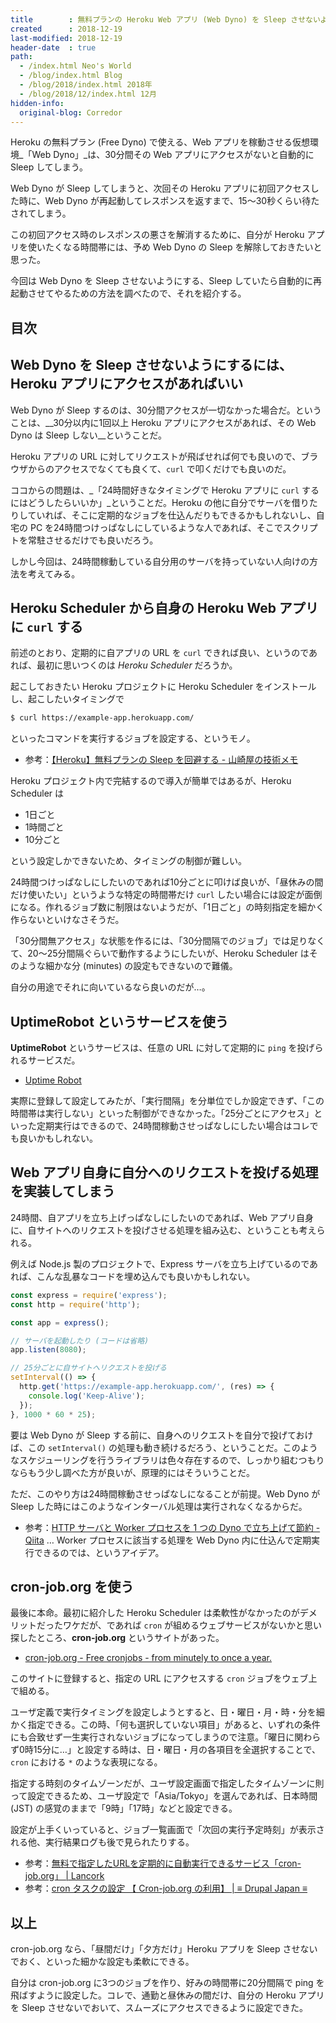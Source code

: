 ```yaml
---
title        : 無料プランの Heroku Web アプリ (Web Dyno) を Sleep させないようにするには cron-job.org が良いかも
created      : 2018-12-19
last-modified: 2018-12-19
header-date  : true
path:
  - /index.html Neo's World
  - /blog/index.html Blog
  - /blog/2018/index.html 2018年
  - /blog/2018/12/index.html 12月
hidden-info:
  original-blog: Corredor
---
```


Heroku の無料プラン (Free Dyno) で使える、Web アプリを稼動させる仮想環境_「Web Dyno」_は、30分間その Web アプリにアクセスがないと自動的に Sleep してしまう。

Web Dyno が Sleep してしまうと、次回その Heroku アプリに初回アクセスした時に、Web Dyno が再起動してレスポンスを返すまで、15〜30秒くらい待たされてしまう。

この初回アクセス時のレスポンスの悪さを解消するために、自分が Heroku アプリを使いたくなる時間帯には、予め Web Dyno の Sleep を解除しておきたいと思った。

今回は Web Dyno を Sleep させないようにする、Sleep していたら自動的に再起動させてやるための方法を調べたので、それを紹介する。

## 目次

## Web Dyno を Sleep させないようにするには、Heroku アプリにアクセスがあればいい

Web Dyno が Sleep するのは、30分間アクセスが一切なかった場合だ。ということは、__30分以内に1回以上 Heroku アプリにアクセスがあれば、その Web Dyno は Sleep しない__ということだ。

Heroku アプリの URL に対してリクエストが飛ばせれば何でも良いので、ブラウザからのアクセスでなくても良くて、`curl` で叩くだけでも良いのだ。

ココからの問題は、_「24時間好きなタイミングで Heroku アプリに `curl` するにはどうしたらいいか」_ということだ。Heroku の他に自分でサーバを借りたりしていれば、そこに定期的なジョブを仕込んだりもできるかもしれないし、自宅の PC を24時間つけっぱなしにしているような人であれば、そこでスクリプトを常駐させるだけでも良いだろう。

しかし今回は、24時間稼動している自分用のサーバを持っていない人向けの方法を考えてみる。

## Heroku Scheduler から自身の Heroku Web アプリに `curl` する

前述のとおり、定期的に自アプリの URL を `curl` できれば良い、というのであれば、最初に思いつくのは _Heroku Scheduler_ だろうか。

起こしておきたい Heroku プロジェクトに Heroku Scheduler をインストールし、起こしたいタイミングで

```bash
$ curl https://example-app.herokuapp.com/
```

といったコマンドを実行するジョブを設定する、というモノ。

- 参考：[【Heroku】無料プランの Sleep を回避する - 山崎屋の技術メモ](https://www.shookuro.com/entry/2018/05/05/112133)

Heroku プロジェクト内で完結するので導入が簡単ではあるが、Heroku Scheduler は

- 1日ごと
- 1時間ごと
- 10分ごと

という設定しかできないため、タイミングの制御が難しい。

24時間つけっぱなしにしたいのであれば10分ごとに叩けば良いが、「昼休みの間だけ使いたい」というような特定の時間帯だけ `curl` したい場合には設定が面倒になる。作れるジョブ数に制限はないようだが、「1日ごと」の時刻指定を細かく作らないといけなさそうだ。

「30分間無アクセス」な状態を作るには、「30分間隔でのジョブ」では足りなくて、20〜25分間隔ぐらいで動作するようにしたいが、Heroku Scheduler はそのような細かな分 (minutes) の設定もできないので難儀。

自分の用途でそれに向いているなら良いのだが…。

## UptimeRobot というサービスを使う

__UptimeRobot__ というサービスは、任意の URL に対して定期的に `ping` を投げられるサービスだ。

- [Uptime Robot](https://uptimerobot.com/)

実際に登録して設定してみたが、「実行間隔」を分単位でしか設定できず、「この時間帯は実行しない」といった制御ができなかった。「25分ごとにアクセス」といった定期実行はできるので、24時間稼動させっぱなしにしたい場合はコレでも良いかもしれない。

## Web アプリ自身に自分へのリクエストを投げる処理を実装してしまう

24時間、自アプリを立ち上げっぱなしにしたいのであれば、Web アプリ自身に、自サイトへのリクエストを投げさせる処理を組み込む、ということも考えられる。

例えば Node.js 製のプロジェクトで、Express サーバを立ち上げているのであれば、こんな乱暴なコードを埋め込んでも良いかもしれない。

```javascript
const express = require('express');
const http = require('http');

const app = express();

// サーバを起動したり (コードは省略)
app.listen(8080);

// 25分ごとに自サイトへリクエストを投げる
setInterval(() => {
  http.get('https://example-app.herokuapp.com/', (res) => {
    console.log('Keep-Alive');
  });
}, 1000 * 60 * 25);
```

要は Web Dyno が Sleep する前に、自身へのリクエストを自分で投げておけば、この `setInterval()` の処理も動き続けるだろう、ということだ。このようなスケジューリングを行うライブラリは色々存在するので、しっかり組むつもりならもう少し調べた方が良いが、原理的にはそういうことだ。

ただ、このやり方は24時間稼動させっぱなしになることが前提。Web Dyno が Sleep した時にはこのようなインターバル処理は実行されなくなるからだ。

- 参考：[HTTP サーバと Worker プロセスを 1 つの Dyno で立ち上げて節約 - Qiita](https://qiita.com/yuya_takeyama/items/4187258fc403abff7a2c) … Worker プロセスに該当する処理を Web Dyno 内に仕込んで定期実行できるのでは、というアイデア。

## cron-job.org を使う

最後に本命。最初に紹介した Heroku Scheduler は柔軟性がなかったのがデメリットだったワケだが、であれば `cron` が組めるウェブサービスがないかと思い探したところ、__cron-job.org__ というサイトがあった。

- [cron-job.org - Free cronjobs - from minutely to once a year.](https://cron-job.org/en/)

このサイトに登録すると、指定の URL にアクセスする `cron` ジョブをウェブ上で組める。

ユーザ定義で実行タイミングを設定しようとすると、日・曜日・月・時・分を細かく指定できる。この時、「何も選択していない項目」があると、いずれの条件にも合致せず一生実行されないジョブになってしまうので注意。「曜日に関わらず0時15分に…」と設定する時は、日・曜日・月の各項目を全選択することで、`cron` における `*` のような表現になる。

指定する時刻のタイムゾーンだが、ユーザ設定画面で指定したタイムゾーンに則って設定できるため、ユーザ設定で「Asia/Tokyo」を選んであれば、日本時間 (JST) の感覚のままで「9時」「17時」などと設定できる。

設定が上手くいっていると、ジョブ一覧画面で「次回の実行予定時刻」が表示される他、実行結果ログも後で見られたりする。

- 参考：[無料で指定したURLを定期的に自動実行できるサービス「cron-job.org」 | Lancork](https://www.lancork.net/2014/08/cron-job-org/)
- 参考：[cron タスクの設定 【 Cron-job.org の利用】 | ≡ Drupal Japan ≡](http://drupal.jp/guide/cron_task_cron-job_org)

## 以上

cron-job.org なら、「昼間だけ」「夕方だけ」Heroku アプリを Sleep させないでおく、といった細かな設定も柔軟にできる。

自分は cron-job.org に3つのジョブを作り、好みの時間帯に20分間隔で ping を飛ばすように設定した。コレで、通勤と昼休みの間だけ、自分の Heroku アプリを Sleep させないでおいて、スムーズにアクセスできるように設定できた。
